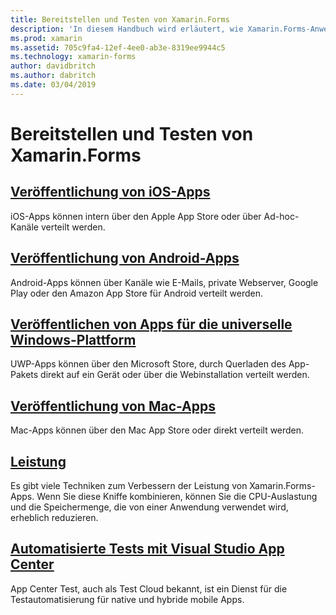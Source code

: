 ```yaml
---
title: Bereitstellen und Testen von Xamarin.Forms
description: 'In diesem Handbuch wird erläutert, wie Xamarin.Forms-Anwendungen durch das Optimieren der Leistung und das Automatisieren der Tests mit Xamarin.UITest und App Center stabilisiert werden können.'
ms.prod: xamarin
ms.assetid: 705c9fa4-12ef-4ee0-ab3e-8319ee9944c5
ms.technology: xamarin-forms
author: davidbritch
ms.author: dabritch
ms.date: 03/04/2019
---
```


# <a name="xamarinforms-deployment-and-testing"></a>Bereitstellen und Testen von Xamarin.Forms

## <a name="publishing-ios-appsiosdeploy-testapp-distributionindexmd"></a>[Veröffentlichung von iOS-Apps](~/ios/deploy-test/app-distribution/index.md)

iOS-Apps können intern über den Apple App Store oder über Ad-hoc-Kanäle verteilt werden.

## <a name="publishing-android-appsandroiddeploy-testpublishingindexmd"></a>[Veröffentlichung von Android-Apps](~/android/deploy-test/publishing/index.md)

Android-Apps können über Kanäle wie E-Mails, private Webserver, Google Play oder den Amazon App Store für Android verteilt werden.

## <a name="publishing-universal-windows-platform-appswindowsuwppackaging"></a>[Veröffentlichen von Apps für die universelle Windows-Plattform](/windows/uwp/packaging/)

UWP-Apps können über den Microsoft Store, durch Querladen des App-Pakets direkt auf ein Gerät oder über die Webinstallation verteilt werden.

## <a name="publishing-mac-appsmacdeploy-testpublishing-to-the-app-storeindexmd"></a>[Veröffentlichung von Mac-Apps](~/mac/deploy-test/publishing-to-the-app-store/index.md)

Mac-Apps können über den Mac App Store oder direkt verteilt werden.

## <a name="performanceperformancemd"></a>[Leistung](performance.md)

Es gibt viele Techniken zum Verbessern der Leistung von Xamarin.Forms-Apps. Wenn Sie diese Kniffe kombinieren, können Sie die CPU-Auslastung und die Speichermenge, die von einer Anwendung verwendet wird, erheblich reduzieren.

## <a name="automated-testing-with-visual-studio-app-centerappcentertest-cloud"></a>[Automatisierte Tests mit Visual Studio App Center](/appcenter/test-cloud/)

App Center Test, auch als Test Cloud bekannt, ist ein Dienst für die Testautomatisierung für native und hybride mobile Apps.

